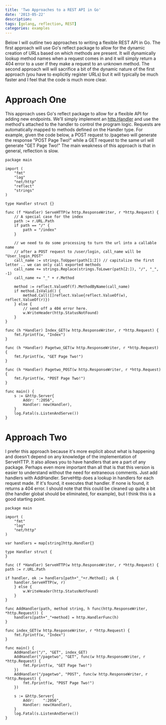 ```yaml
---
title: 'Two Approaches to a REST API in Go'
date: '2013-05-22'
description:
tags: [golang, reflection, REST]
categories: examples
---
```


Below I will outline two approaches to writing a flexible REST API in Go. The first approach will use Go's reflect package to allow for the dynamic creation of URLs based on which methods are present. It will dynamically lookup method names when a request comes in and it will simply return a 404 error to a user if they make a request to an unknown method. The second approach will will sacrifice a bit of the dynamic nature of the first approach (you have to explicitly register URLs) but it will typically be much faster and I feel that the code is much more clear.

Approach One
============

This approach uses Go's reflect package to allow for a flexible API
for adding new endpoints. We'll simply implement an
[http.Handler](http://golang.org/pkg/net/http/#Handler) and use the
method's attached to the handler to control the program
logic. Requests are automatically mapped to methods defined on the
Handler type. For example, given the code below, a POST request to
/pagetwo will generate the response "POST Page Two!" while a GET
request to the same url will generate "GET Page Two!" The main
weakness of this approach is that in general, reflection is slow.

    package main
    
    import (
        "fmt"
        "log"
        "net/http"
        "reflect"
        "strings"
    )
    
    type Handler struct {}
    
    func (f *Handler) ServeHTTP(w http.ResponseWriter, r *http.Request) {
        // A special case for the index
        path := r.URL.Path
        if path == "/" {
            path = "/index"
        }

        // we need to do some processing to turn the url into a callable name
        // after a POST request to /user/login, call_name will be "User_login_POST"    
        call_name := strings.ToUpper(path[1:2]) // capitalize the first letter .. we can only call exported methods
        call_name += strings.Replace(strings.ToLower(path[2:]), "/", "_", -1)
        call_name += "_" + r.Method
        
        method := reflect.ValueOf(f).MethodByName(call_name)
        if method.IsValid() {
            method.Call([]reflect.Value{reflect.ValueOf(w), reflect.ValueOf(r)})
        } else {
            // send off a 404 error here.
            w.WriteHeader(http.StatusNotFound)
        }
    }
    
    func (h *Handler) Index_GET(w http.ResponseWriter, r *http.Request) {
        fmt.Fprintf(w, "Index")
    }
    
    func (h *Handler) Pagetwo_GET(w http.ResponseWriter, r *http.Request) {
        fmt.Fprintf(w, "GET Page Two!")
    }
    
    func (h *Handler) Pagetwo_POST(w http.ResponseWriter, r *http.Request) {
        fmt.Fprintf(w, "POST Page Two!")
    }
    
    func main() {
        s := &http.Server{
            Addr: ":2056",
            Handler: new(Handler),
        }
        log.Fatal(s.ListenAndServe())
    }


Approach Two
============

I prefer this approach because it's more explicit about what is
happening and doesn't depend on any knowledge of the implementation of
ServeHTTP. It also allows you to have handlers that are a part of any
package. Perhaps even more important than all that is that this
version is easier to understand without the need for extraneous
comments. Just add handlers with AddHandler. ServeHttp does a lookup
in handlers for each request made. If it's found, it executes that
handler. If none is found, it returns a 404 error. I should note that
this could be cleaned up quite a bit (the handler global should be
eliminated, for example), but I think this is a good starting point.

    package main
    
    import (
        "fmt"
	    "log"
	    "net/http"
    )
    
    var handlers = map[string]http.Handler{}
    
    type Handler struct {
    }
    
    func (f *Handler) ServeHTTP(w http.ResponseWriter, r *http.Request) {
    path := r.URL.Path
    
    if handler, ok := handlers[path+"_"+r.Method]; ok {
        handler.ServeHTTP(w, r)
        } else {
            w.WriteHeader(http.StatusNotFound)
        }
    }
    
    func AddHandler(path, method string, h func(http.ResponseWriter, *http.Request)) {
        handlers[path+"_"+method] = http.HandlerFunc(h)
    }
    
    func index_GET(w http.ResponseWriter, r *http.Request) {
        fmt.Fprintf(w, "Index")
    }
    
    func main() {
        AddHandler("/", "GET", index_GET)
        AddHandler("/pagetwo", "GET", func(w http.ResponseWriter, r *http.Request) {
            fmt.Fprintf(w, "GET Page Two!")
        })
        AddHandler("/pagetwo", "POST", func(w http.ResponseWriter, r *http.Request) {
            fmt.Fprintf(w, "POST Page Two!")
        })
        
        s := &http.Server{
            Addr:    ":2056",
            Handler: new(Handler),
        }
        log.Fatal(s.ListenAndServe())
    }
